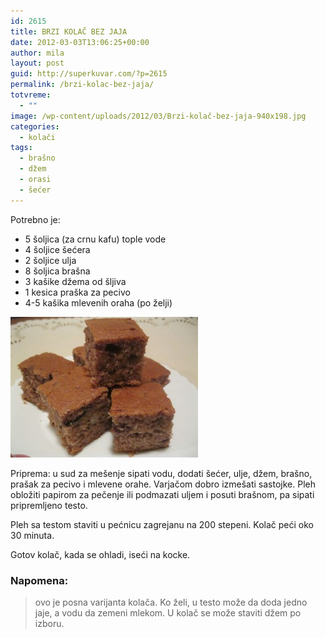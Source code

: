 ```yaml
---
id: 2615
title: BRZI KOLAČ BEZ JAJA
date: 2012-03-03T13:06:25+00:00
author: mila
layout: post
guid: http://superkuvar.com/?p=2615
permalink: /brzi-kolac-bez-jaja/
totvreme:
  - ""
image: /wp-content/uploads/2012/03/Brzi-kolač-bez-jaja-940x198.jpg
categories:
  - kolači
tags:
  - brašno
  - džem
  - orasi
  - šećer
---
```

Potrebno je:

  * 5 šoljica (za crnu kafu) tople vode
  * 4 šoljice šećera
  * 2 šoljice ulja
  * 8 šoljica brašna
  * 3 kašike džema od šljiva
  * 1 kesica praška za pecivo
  * 4-5 kašika mlevenih oraha (po želji)

<img class="alignnone size-medium wp-image-2676" title="Brzi kolač bez jaja" src="/wp-content/uploads/2012/03/Brzi-kolač-bez-jaja-300x225.jpg" alt="" width="300" height="225" /> 

Priprema: u sud za mešenje sipati vodu, dodati šećer, ulje, džem, brašno, prašak za pecivo i mlevene orahe. Varjačom dobro izmešati sastojke.  Pleh obložiti papirom za pečenje ili podmazati uljem i posuti brašnom, pa sipati pripremljeno testo.

Pleh sa testom staviti u pećnicu zagrejanu na 200 stepeni. Kolač peći oko 30 minuta.

Gotov kolač, kada se ohladi, iseći na kocke.

### Napomena:
> ovo je posna varijanta kolača. Ko želi, u testo može da doda jedno jaje, a vodu da zemeni mlekom. U kolač se može staviti džem po izboru.